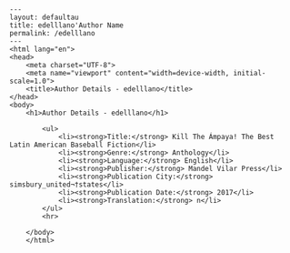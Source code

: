 
    ---
    layout: defaultau
    title: edelllano'Author Name 
    permalink: /edelllano
    ---
    <html lang="en">
    <head>
        <meta charset="UTF-8">
        <meta name="viewport" content="width=device-width, initial-scale=1.0">
        <title>Author Details - edelllano</title>
    </head>
    <body>
        <h1>Author Details - edelllano</h1>
        
            <ul>
                <li><strong>Title:</strong> Kill The Ámpaya! The Best Latin American Baseball Fiction</li>
                <li><strong>Genre:</strong> Anthology</li>
                <li><strong>Language:</strong> English</li>
                <li><strong>Publisher:</strong> Mandel Vilar Press</li>
                <li><strong>Publication City:</strong> simsbury_united¬†states</li>
                <li><strong>Publication Date:</strong> 2017</li>
                <li><strong>Translation:</strong> n</li>
            </ul>
            <hr>
            
        </body>
        </html>
        